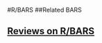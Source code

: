 #R/BARS
##Related
BARS


## [Reviews on R/BARS](https://github.com/gaow/genetic-analysis-software/issues/446)